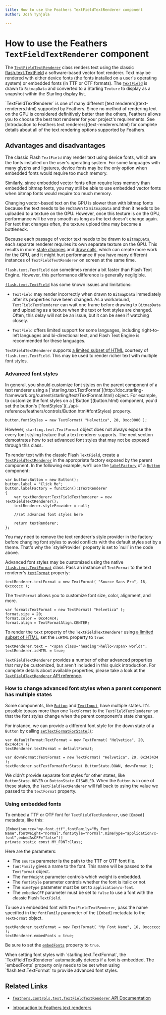 ```yaml
---
title: How to use the Feathers TextFieldTextRenderer component  
author: Josh Tynjala

---
```

# How to use the Feathers `TextFieldTextRenderer` component

The [`TextFieldTextRenderer`](../api-reference/feathers/controls/text/TextFieldTextRenderer.html) class renders text using the classic [flash.text.TextField](http://help.adobe.com/en_US/FlashPlatform/reference/actionscript/3/flash/text/TextField.html) a software-based vector font renderer. Text may be rendered with either device fonts (the fonts installed on a user's operating system) or embedded fonts (in TTF or OTF formats). The [`TextField`](http://help.adobe.com/en_US/FlashPlatform/reference/actionscript/3/flash/text/engine/TextBlock.html) is drawn to `BitmapData` and converted to a Starling `Texture` to display as a snapshot within the Starling display list.

<aside class="info">`TextFieldTextRenderer` is one of many different [text renderers](text-renderers.html) supported by Feathers. Since no method of rendering text on the GPU is considered definitively better than the others, Feathers allows you to choose the best text renderer for your project's requirements. See [Introduction to Feathers text renderers](text-renderers.html) for complete details about all of the text rendering options supported by Feathers.</aside>

## Advantages and disadvantages

The classic Flash `TextField` may render text using device fonts, which are the fonts installed on the user's operating system. For some languages with many glyphs and ligatures, device fonts may be the only option when embedded fonts would require too much memory.

Similarly, since embedded vector fonts often require less memory than embedded bitmap fonts, you may still be able to use embedded vector fonts when bitmap fonts would require too much memory.

Changing vector-based text on the GPU is slower than with bitmap fonts because the text needs to be redrawn to `BitmapData` and then it needs to be uploaded to a texture on the GPU. However, once this texture is on the GPU, performance will be very smooth as long as the text doesn't change again. For text that changes often, the texture upload time may become a bottleneck.

Because each passage of vector text needs to be drawn to `BitmapData`, each separate renderer requires its own separate texture on the GPU. This results in more [state changes](http://wiki.starling-framework.org/manual/performance_optimization#minimize_state_changes) and [draw calls](faq/draw-calls.html), which can create more work for the GPU, and it might hurt performance if you have many different instances of `TextFieldTextRenderer` on screen at the same time.

`flash.text.TextField` can sometimes render a bit faster than Flash Text Engine. However, this performance difference is generally negligible.

[`flash.text.TextField`](http://help.adobe.com/en_US/FlashPlatform/reference/actionscript/3/flash/text/TextField.html) has some known issues and limitations:

-   `TextField` may render incorrectly when drawn to `BitmapData` immediately after its properties have been changed. As a workaround, `TextFieldTextRenderer` can wait one frame before drawing to `BitmapData` and uploading as a texture when the text or font styles are changed. Often, this delay will not be an issue, but it can be seen if watching closely.

-   `TextField` offers limited support for some languages, including right-to-left languages and bi-directional text, and Flash Text Engine is recommended for these languages.

`TextFieldTextRenderer` supports [a limited subset of HTML](http://help.adobe.com/en_US/FlashPlatform/reference/actionscript/3/flash/text/TextField.html#htmlText) courtesy of `flash.text.TextField`. This may be used to render richer text with multiple font styles.

### Advanced font styles

<aside class="info">In general, you should customize font styles on the parent component of a text renderer using a [`starling.text.TextFormat`](http://doc.starling-framework.org/current/starling/text/TextFormat.html) object. For example, to customize the font styles on a [`Button`](button.html) component, you'd set the button's [`fontStyles`](../api-reference/feathers/controls/Button.html#fontStyles) property.

``` code
button.fontStyles = new TextFormat( "Helvetica", 20, 0xcc0000 );
```

However, `starling.text.TextFormat` object does not always expose the every font styling feature that a text renderer supports. The next section demostrates how to set advanced font styles that may not be exposed through this class.</aside>

To render text with the classic Flash `TextField`, create a [`TextFieldTextRenderer`](../api-reference/feathers/controls/text/TextFieldTextRenderer.html) in the appropriate factory exposed by the parent component. In the following example, we'll use the [`labelFactory`](../api-reference/feathers/controls/Button.html#labelFactory) of a [`Button`](button.html) component:

``` code
var button:Button = new Button();
button.label = "Click Me";
button.labelFactory = function():ITextRenderer
{
	var textRenderer:TextFieldTextRenderer = new TextFieldTextRenderer();
	textRenderer.styleProvider = null;
	
	//set advanced font styles here
	
	return textRenderer;
};
```

<aside class="info">You may need to remove the text renderer's style provider in the factory before changing font styles to avoid conflicts with the default styles set by a theme. That's why the `styleProvider` property is set to `null` in the code above.</aside>

Advanced font styles may be customized using the native [`flash.text.TextFormat`](http://help.adobe.com/en_US/FlashPlatform/reference/actionscript/3/flash/text/TextFormat.html) class. Pass an instance of `TextFormat` to the text renderer's [`textFormat`](../api-reference/feathers/controls/text/TextFieldTextRenderer.html#textFormat) property:

``` code
textRenderer.textFormat = new TextFormat( "Source Sans Pro", 16, 0xcccccc );
```

The `TextFormat` allows you to customize font size, color, alignment, and more.

``` code
var format:TextFormat = new TextFormat( "Helvetica" );
format.size = 20;
format.color = 0xc4c4c4;
format.align = TextFormatAlign.CENTER;
```

To render the `text` property of the `TextFieldTextRenderer` using [a limited subset of HTML](http://help.adobe.com/en_US/FlashPlatform/reference/actionscript/3/flash/text/TextField.html#htmlText), set the `isHTML` property to `true`:

``` code
textRenderer.text = "<span class='heading'>hello</span> world!";
textRenderer.isHTML = true;
```

`TextFieldTextRenderer` provides a number of other advanced properties that may be customized, but aren't included in this quick introduction. For complete details about available properties, please take a look at the [`TextFieldTextRenderer` API reference](../api-reference/feathers/controls/text/TextFieldTextRenderer.html).

### How to change advanced font styles when a parent component has multiple states

Some components, like [`Button`](button.html) and [`TextInput`](text-input.html), have multiple states. It's possible topass more than one `TextFormat` to the `TextFieldTextRenderer` so that the font styles change when the parent component's state changes.

For instance, we can provide a different font style for the down state of a `Button` by calling [`setTextFormatForState()`](../api-reference/feathers/controls/text/TextFieldTextRenderer.html#setTextFormatForState()):

```code
var defaultFormat:TextFormat = new TextFormat( "Helvetica", 20, 0xc4c4c4 );
textRenderer.textFormat = defaultFormat;

var downFormat:TextFormat = new TextFormat( "Helvetica", 20, 0x343434 );
textRenderer.setTextFormatForState( ButtonState.DOWN, downFormat );
```

We didn't provide separate font styles for other states, like `ButtonState.HOVER` or `ButtonState.DISABLED`. When the `Button` is in one of these states, the `TextFieldTextRenderer` will fall back to using the value we passed to the `textFormat` property.

### Using embedded fonts

To embed a TTF or OTF font for `TextFieldTextRenderer`, use `[Embed]` metadata, like this:

``` code
[Embed(source="my-font.ttf",fontFamily="My Font Name",fontWeight="normal",fontStyle="normal",mimeType="application/x-font",embedAsCFF="false")]
private static const MY_FONT:Class;
```

Here are the parameters:

-   The `source` parameter is the path to the TTF or OTF font file.
-   `fontFamily` gives a name to the font. This name will be passed to the `TextFormat` object.
-   The `fontWeight` parameter controls which weight is embedded.
-   The `fontStyle` parameter controls whether the font is italic or not.
-   The `mimeType` parameter must be set to `application/x-font`.
-   The `embedAsCFF` parameter must be set to `false` to use a font with the classic Flash `TextField`.

To use an embedded font with `TextFieldTextRenderer`, pass the name specified in the `fontFamily` parameter of the `[Embed]` metadata to the `TextFormat` object.

``` code
textRenderer.textFormat = new TextFormat( "My Font Name", 16, 0xcccccc );
textRenderer.embedFonts = true;
```

Be sure to set the [`embedFonts`](../api-reference/feathers/controls/text/TextFieldTextRenderer.html#embedFonts) property to `true`.

<aside class="info">When setting font styles with `starling.text.TextFormat`, the `TextFieldTextRenderer` automatically detects if a font is embedded. The `embedFonts` property only needs to be set when using `flash.text.TextFormat` to provide advanced font styles.</aside>

## Related Links

-   [`feathers.controls.text.TextFieldTextRenderer` API Documentation](../api-reference/feathers/controls/text/TextFieldTextRenderer.html)

-   [Introduction to Feathers text renderers](text-renderers.html)